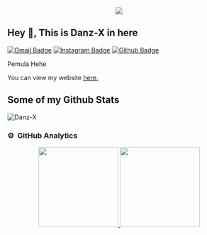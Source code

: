 <div align="center">
  <a href="#">
    <img src="https://itstommi.vercel.app/api?theme=dark">
  </a>
</div>

## Hey 👋, This is Danz-X in here
[![Gmail Badge](https://img.shields.io/badge/-raditbestari345@gmail.com-c14438?style=flat&logo=Gmail&logoColor=white&link=mailto:raditbestari345@gmail.com)](mailto:raditbestari345@gmail.com) 
[![Instagram Badge](https://img.shields.io/badge/-@radityamnz-crimson?style=flat&logo=Instagram&logoColor=white&link=https://Instagram.com/radityamnz)](https://instagram.com/radityamnz) [![Github Badge](https://img.shields.io/badge/-Danz-X-grey?style=flat&logo=github&logoColor=white&link=https://github.com/Danz-X/)](https://www.github.com/Danz-X/)  <p align='left'>Pemula Hehe</p><p align='left'> You can view my website <a href='https://danz.xyz' target=_blank><u>here</u>.</a></p>
## Some of my Github Stats
<p align=left><img src=https://komarev.com/ghpvc/?username=Danz-X alt=Danz-X /> </p>

### ⚙️ &nbsp;GitHub Analytics

<p align="center">
<a href="https://github.com/Danz-X">
  <img height="180em" src="https://github-readme-stats-eight-theta.vercel.app/api?username=Danz-X&show_icons=true&theme=algolia&include_all_commits=true&count_private=true"/>
  <img height="180em" src="https://github-readme-stats-eight-theta.vercel.app/api/top-langs/?username=Danz-X&layout=compact&langs_count=8&theme=algolia"/>
</a>
</p>


